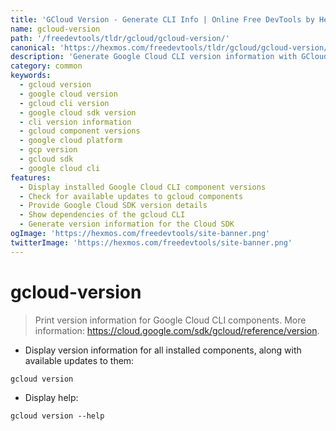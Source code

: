 ```yaml
---
title: 'GCloud Version - Generate CLI Info | Online Free DevTools by Hexmos'
name: gcloud-version
path: '/freedevtools/tldr/gcloud/gcloud-version/'
canonical: 'https://hexmos.com/freedevtools/tldr/gcloud/gcloud-version/'
description: 'Generate Google Cloud CLI version information with GCloud Version. Check installed components, updates, and dependencies. Free online tool, no registration required.'
category: common
keywords:
  - gcloud version
  - google cloud version
  - gcloud cli version
  - google cloud sdk version
  - cli version information
  - gcloud component versions
  - google cloud platform
  - gcp version
  - gcloud sdk
  - google cloud cli
features:
  - Display installed Google Cloud CLI component versions
  - Check for available updates to gcloud components
  - Provide Google Cloud SDK version details
  - Show dependencies of the gcloud CLI
  - Generate version information for the Cloud SDK
ogImage: 'https://hexmos.com/freedevtools/site-banner.png'
twitterImage: 'https://hexmos.com/freedevtools/site-banner.png'
---
```


# gcloud-version

> Print version information for Google Cloud CLI components.
> More information: <https://cloud.google.com/sdk/gcloud/reference/version>.

- Display version information for all installed components, along with available updates to them:

`gcloud version`

- Display help:

`gcloud version --help`
